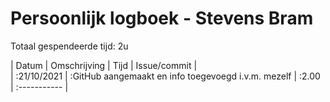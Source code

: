 # Persoonlijk logboek - Stevens Bram

Totaal gespendeerde tijd: 2u

| Datum       | Omschrijving                                         | Tijd  | Issue/commit 			       				|  
| :21/10/2021 | :GitHub aangemaakt en info toegevoegd i.v.m. mezelf  | :2.00 | :----------- 			       				|  
